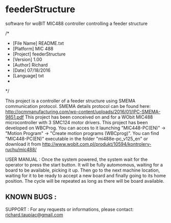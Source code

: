 # feederStructure
software for woBIT MIC488 controller controlling a feeder structure

/*
 * [File Name]     README.txt
 * [Platform]      MIC 488
 * [Project]       feederStructure
 * [Version]       1.00
 * [Author]        Richard
 * [Date]          07/18/2016
 * [Language]      txt
 *
 */

This project is a controller of a feeder structure using SMEMA communication protocol. SMEMA details protocol
can be found here: http://ocmmanufacturing.com/wp-content/uploads/2016/01/IPC-SMEMA-9851.pdf
This project has been conceived on and for a WObit MIC488 microcontroller with 3 SMC124 motor drivers.
This project has been developed on WBCProg. You can acces to it launching "MIC448-PC(EN)" -> "Motion Program" -> "Create motion programs (WBCprog)".
You can find "MIC448-PC(EN)" executable in the folder "mi488e-pc_v125_en" or download it from http://www.wobit.com.pl/produkt/10594/kontrolery-ruchu/mic488/
 
 
USER MANUAL : 
Once the system powered, the system wait for the operator to press the start button. It will be fully automomous, waiting for a board to be available, picking it up.
Then go to the next machine location, waiting for it to be ready to accept a new board and finally going to its home position.
The cycle will be repeated as long as there will be board available. 
 

KNOWN BUGS :
--

SUPPORT :
For any requests or informations, please contact: richard.taupiac@gmail.com

